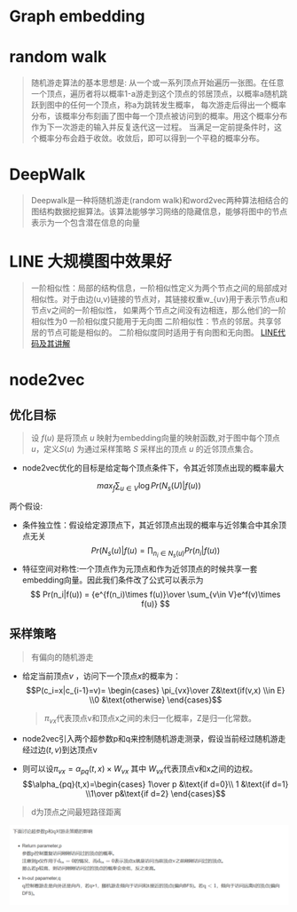 
<script type="text/javascript" src="http://cdn.mathjax.org/mathjax/latest/MathJax.js?config=default"></script>

# Graph embedding 


# random walk
>随机游走算法的基本思想是:
>从一个或一系列顶点开始遍历一张图。在任意一个顶点，遍历者将以概率1-a游走到这个顶点的邻居顶点，以概率a随机跳跃到图中的任何一个顶点，称a为跳转发生概率，
>每次游走后得出一个概率分布，该概率分布刻画了图中每一个顶点被访问到的概率。用这个概率分布作为下一次游走的输入并反复迭代这一过程。
> 当满足一定前提条件时，这个概率分布会趋于收敛。收敛后，即可以得到一个平稳的概率分布。



# DeepWalk

>Deepwalk是一种将随机游走(random walk)和word2vec两种算法相结合的图结构数据挖掘算法。该算法能够学习网络的隐藏信息，能够将图中的节点表示为一个包含潜在信息的向量

# LINE 大规模图中效果好
>一阶相似性：局部的结构信息，一阶相似性定义为两个节点之间的局部成对相似性。对于由边(u,v)链接的节点对，其链接权重w_{uv}用于表示节点u和节点v之间的一阶相似性，
> 如果两个节点之间没有边相连，那么他们的一阶相似性为0 
> 一阶相似度只能用于无向图
> 二阶相似性：节点的邻居。共享邻居的节点可能是相似的。
>  二阶相似度同时适用于有向图和无向图。
[LINE代码及其讲解](https://zhuanlan.zhihu.com/p/56478167)




# node2vec

## 优化目标
>设 $f(u)$ 是将顶点 $u$ 映射为embedding向量的映射函数,对于图中每个顶点 $u$，定义$S(u)$  为通过采样策略 $S$ 采样出的顶点  $u$ 的近邻顶点集合。

- node2vec优化的目标是给定每个顶点条件下，令其近邻顶点出现的概率最大



$$max_f\sum_{u\in V}\log{Pr(N_s(U)|f(u))} \tag{1.1} $$

两个假设:
- 条件独立性：假设给定源顶点下，其近邻顶点出现的概率与近邻集合中其余顶点无关
  $$Pr(N_s(u)|f(u)=\prod_{n_i\in N_s(u)} Pr(n_i|f(u)) \tag{1.2}$$
- 特征空间对称性:一个顶点作为元顶点和作为近邻顶点的时候共享一套embedding向量。因此我们条件改了公式可以表示为 
  $$ Pr(n_i|f(u)) = {e^{f(n_i)\times f(u)}\over \sum_{v\in V}e^f(v)\times f(u)} $$


## 采样策略 
>有偏向的随机游走
- 给定当前顶点$v$ ，访问下一个顶点$x$的概率为：
 $$P(c_i=x|c_{i-1}=v)= \begin{cases}
    \pi_{vx}\over Z&\text{if(v,x) \\in E} \\0 &\text{otherwise}
 \end{cases}$$

  > $\pi_{vx}$代表顶点v和顶点x之间的未归一化概率，Z是归一化常数。

 - node2vec引入两个超参数p和q来控制随机游走测录，假设当前经过随机游走经过边$(t,v)$到达顶点v

-   则可以设$\pi_{vx}=\alpha_{pq}(t,x)\times W_{vx}$  其中   $W_{vx}$代表顶点v和x之间的边权。  
$$\alpha_{pq}(t,x)=\begin{cases} 1\over p &\text{if d=0}\\ 1 &\text{if d=1}
\\1\over p&\text{if d=2}
\end{cases}$$

>d为顶点之间最短路径距离


![123](../images/node2ve.png)


